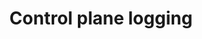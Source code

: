 ---
type: docs
title: "Control plane logging"
linkTitle: "Logging"
weight: 100
description: "How to setup logging for the Project Radius control plane"
---
